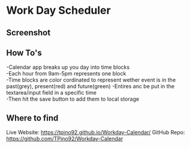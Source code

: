 # Work Day Scheduler  

## Screenshot  
  

## How To's  
-Calendar app breaks up you day into time blocks  
-Each hour from 9am-5pm represents one block  
-Time blocks are color cordinated to represent wether event is in the past(grey), present(red) and future(green)
-Entires anc be put in the textarea/input field in a specific time  
-Then hit the save button to add them to local storage  
  
## Where to find
Live Website: https://tpino92.github.io/Workday-Calendar/
GitHub Repo: https://github.com/TPino92/Workday-Calendar  
  

